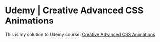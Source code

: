 # Udemy | Creative Advanced CSS Animations

This is my solution to Udemy course: [Creative Advanced CSS Animations](https://www.udemy.com/course/css-animation-transitions-and-transforms-creativity-course/)

